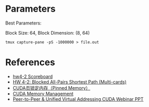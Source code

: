 # Parameters

Best Parameters: 

Block Size: 64, Block Dimension: (8, 64)

```tmux capture-pane -pS -1000000 > file.out```

# References
- [hw4-2 Scoreboard](https://apollo.cs.nthu.edu.tw/pp20/scoreboard/hw4-2/)
- [HW 4-2: Blocked All-Pairs Shortest Path (Multi-cards)](https://apollo.cs.nthu.edu.tw/pp20/hw4-2/)
- [CUDA页锁定内存（Pinned Memory）](https://blog.csdn.net/dcrmg/article/details/54975432)
- [CUDA Memory Management](http://developer.download.nvidia.com/compute/cuda/3_0/toolkit/docs/online/group__CUDART__MEMORY_g217d441a73d9304c6f0ccc22ec307dba.html)
- [Peer-to-Peer & Unified Virtual Addressing CUDA Webinar PPT](https://developer.download.nvidia.com/CUDA/training/cuda_webinars_GPUDirect_uva.pdf)

